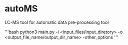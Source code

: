 # autoMS
LC-MS tool for automatic data pre-processing tool

'''bash
python3 main.py -i <input_files/input_diretory> -o <output_file_name/output_dir_name> -other_options
'''
